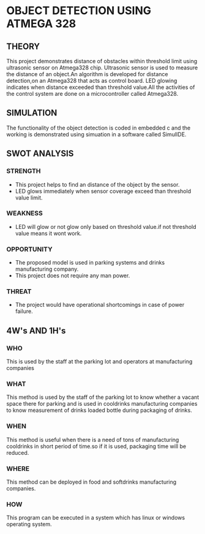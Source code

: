 # OBJECT DETECTION USING ATMEGA 328
## THEORY
This project demonstrates distance of obstacles within threshold limit using ultrasonic sensor on Atmega328 chip. Ultrasonic sensor is used to measure the distance of an object.An algorithm is developed for distance detection,on an Atmega328 that acts as control board. LED glowing indicates when distance exceeded than threshold value.All the activities of the control system are done on a microcontroller called Atmega328.
## SIMULATION
The functionality of the object detection is coded in embedded c and the working is demonstrated using simuation in a software called SimulIDE.

## SWOT ANALYSIS

### STRENGTH
*	This project helps to find an distance of the object by the sensor.
*	LED glows immediately when sensor coverage exceed than threshold value limit.
### WEAKNESS
*	LED will glow or not glow only based on threshold value.if not threshold value means it wont work.
### OPPORTUNITY
*	The proposed model is used in parking systems and drinks manufacturing company.
*	This project does not require any man power.
### THREAT
*	The project would have operational shortcomings in case of power failure.

## 4W's AND 1H's

### WHO
This is used by the staff at the parking lot and operators at manufacturing companies
### WHAT
This method is used by the staff of the parking lot to know whether a vacant space there for parking and is used in cooldrinks manufacturing companies to know measurement of drinks loaded bottle during packaging of drinks.
### WHEN
This method is useful when there is a need of tons of manufacturing cooldrinks in short period of time.so if it is used, packaging time will be reduced.
### WHERE
This method can be deployed in food and softdrinks manufacturing companies.
### HOW
This program can be executed in a system which has linux or windows operating system.



